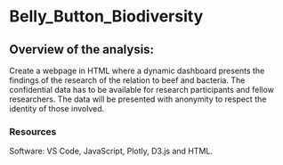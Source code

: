 # **Belly_Button_Biodiversity**

## Overview of the analysis: 
Create a webpage in HTML where a dynamic dashboard presents the findings of the research of the relation to beef and bacteria. The confidential data has to be available for research participants and fellow researchers. The data will be presented with anonymity to respect the identity of those involved. 

### Resources

Software: VS Code, JavaScript, Plotly, D3.js and HTML. 

